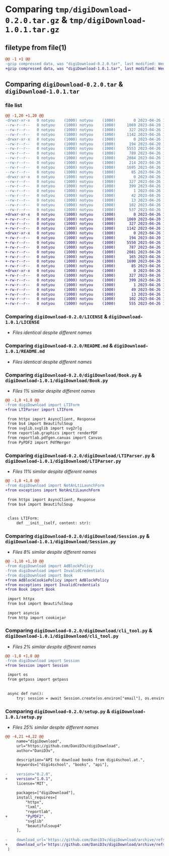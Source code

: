 # Comparing `tmp/digiDownload-0.2.0.tar.gz` & `tmp/digiDownload-1.0.1.tar.gz`

## filetype from file(1)

```diff
@@ -1 +1 @@
-gzip compressed data, was "digiDownload-0.2.0.tar", last modified: Wed Apr 26 16:18:43 2023, max compression
+gzip compressed data, was "digiDownload-1.0.1.tar", last modified: Wed Apr 26 17:01:52 2023, max compression
```

## Comparing `digiDownload-0.2.0.tar` & `digiDownload-1.0.1.tar`

### file list

```diff
@@ -1,20 +1,20 @@
-drwxr-xr-x   0 notyou    (1000) notyou    (1000)        0 2023-04-26 16:18:43.188696 digiDownload-0.2.0/
--rw-r--r--   0 notyou    (1000) notyou    (1000)     1069 2023-04-20 11:45:13.000000 digiDownload-0.2.0/LICENSE
--rw-r--r--   0 notyou    (1000) notyou    (1000)      327 2023-04-26 16:18:43.188696 digiDownload-0.2.0/PKG-INFO
--rw-r--r--   0 notyou    (1000) notyou    (1000)     1142 2023-04-26 14:37:11.000000 digiDownload-0.2.0/README.md
-drwxr-xr-x   0 notyou    (1000) notyou    (1000)        0 2023-04-26 16:18:43.188696 digiDownload-0.2.0/digiDownload/
--rw-r--r--   0 notyou    (1000) notyou    (1000)      194 2023-04-20 13:03:54.000000 digiDownload-0.2.0/digiDownload/AdBlockCookiePolicy.py
--rw-r--r--   0 notyou    (1000) notyou    (1000)     5553 2023-04-26 14:43:11.000000 digiDownload-0.2.0/digiDownload/Book.py
--rw-r--r--   0 notyou    (1000) notyou    (1000)      789 2023-04-26 14:43:11.000000 digiDownload-0.2.0/digiDownload/LTIParser.py
--rw-r--r--   0 notyou    (1000) notyou    (1000)     2084 2023-04-26 14:43:11.000000 digiDownload-0.2.0/digiDownload/Session.py
--rw-r--r--   0 notyou    (1000) notyou    (1000)      214 2023-04-26 14:43:11.000000 digiDownload-0.2.0/digiDownload/__init__.py
--rw-r--r--   0 notyou    (1000) notyou    (1000)     1695 2023-04-26 14:43:11.000000 digiDownload-0.2.0/digiDownload/cli_tool.py
--rw-r--r--   0 notyou    (1000) notyou    (1000)       85 2023-04-26 14:38:53.000000 digiDownload-0.2.0/digiDownload/exceptions.py
-drwxr-xr-x   0 notyou    (1000) notyou    (1000)        0 2023-04-26 16:18:43.188696 digiDownload-0.2.0/digiDownload.egg-info/
--rw-r--r--   0 notyou    (1000) notyou    (1000)      327 2023-04-26 16:18:43.000000 digiDownload-0.2.0/digiDownload.egg-info/PKG-INFO
--rw-r--r--   0 notyou    (1000) notyou    (1000)      399 2023-04-26 16:18:43.000000 digiDownload-0.2.0/digiDownload.egg-info/SOURCES.txt
--rw-r--r--   0 notyou    (1000) notyou    (1000)        1 2023-04-26 16:18:43.000000 digiDownload-0.2.0/digiDownload.egg-info/dependency_links.txt
--rw-r--r--   0 notyou    (1000) notyou    (1000)       42 2023-04-26 16:18:43.000000 digiDownload-0.2.0/digiDownload.egg-info/requires.txt
--rw-r--r--   0 notyou    (1000) notyou    (1000)       13 2023-04-26 16:18:43.000000 digiDownload-0.2.0/digiDownload.egg-info/top_level.txt
--rw-r--r--   0 notyou    (1000) notyou    (1000)      102 2023-04-26 16:18:43.188696 digiDownload-0.2.0/setup.cfg
--rw-r--r--   0 notyou    (1000) notyou    (1000)      537 2023-04-26 16:14:25.000000 digiDownload-0.2.0/setup.py
+drwxr-xr-x   0 notyou    (1000) notyou    (1000)        0 2023-04-26 17:01:52.325992 digiDownload-1.0.1/
+-rw-r--r--   0 notyou    (1000) notyou    (1000)     1069 2023-04-20 11:45:13.000000 digiDownload-1.0.1/LICENSE
+-rw-r--r--   0 notyou    (1000) notyou    (1000)      327 2023-04-26 17:01:52.325992 digiDownload-1.0.1/PKG-INFO
+-rw-r--r--   0 notyou    (1000) notyou    (1000)     1142 2023-04-26 14:37:11.000000 digiDownload-1.0.1/README.md
+drwxr-xr-x   0 notyou    (1000) notyou    (1000)        0 2023-04-26 17:01:52.325992 digiDownload-1.0.1/digiDownload/
+-rw-r--r--   0 notyou    (1000) notyou    (1000)      194 2023-04-20 13:03:54.000000 digiDownload-1.0.1/digiDownload/AdBlockCookiePolicy.py
+-rw-r--r--   0 notyou    (1000) notyou    (1000)     5550 2023-04-26 16:57:58.000000 digiDownload-1.0.1/digiDownload/Book.py
+-rw-r--r--   0 notyou    (1000) notyou    (1000)      787 2023-04-26 16:58:18.000000 digiDownload-1.0.1/digiDownload/LTIParser.py
+-rw-r--r--   0 notyou    (1000) notyou    (1000)     2081 2023-04-26 16:59:50.000000 digiDownload-1.0.1/digiDownload/Session.py
+-rw-r--r--   0 notyou    (1000) notyou    (1000)      165 2023-04-26 16:59:21.000000 digiDownload-1.0.1/digiDownload/__init__.py
+-rw-r--r--   0 notyou    (1000) notyou    (1000)     1690 2023-04-26 16:59:42.000000 digiDownload-1.0.1/digiDownload/cli_tool.py
+-rw-r--r--   0 notyou    (1000) notyou    (1000)       85 2023-04-26 14:38:53.000000 digiDownload-1.0.1/digiDownload/exceptions.py
+drwxr-xr-x   0 notyou    (1000) notyou    (1000)        0 2023-04-26 17:01:52.325992 digiDownload-1.0.1/digiDownload.egg-info/
+-rw-r--r--   0 notyou    (1000) notyou    (1000)      327 2023-04-26 17:01:52.000000 digiDownload-1.0.1/digiDownload.egg-info/PKG-INFO
+-rw-r--r--   0 notyou    (1000) notyou    (1000)      399 2023-04-26 17:01:52.000000 digiDownload-1.0.1/digiDownload.egg-info/SOURCES.txt
+-rw-r--r--   0 notyou    (1000) notyou    (1000)        1 2023-04-26 17:01:52.000000 digiDownload-1.0.1/digiDownload.egg-info/dependency_links.txt
+-rw-r--r--   0 notyou    (1000) notyou    (1000)       49 2023-04-26 17:01:52.000000 digiDownload-1.0.1/digiDownload.egg-info/requires.txt
+-rw-r--r--   0 notyou    (1000) notyou    (1000)       13 2023-04-26 17:01:52.000000 digiDownload-1.0.1/digiDownload.egg-info/top_level.txt
+-rw-r--r--   0 notyou    (1000) notyou    (1000)      102 2023-04-26 17:01:52.325992 digiDownload-1.0.1/setup.cfg
+-rw-r--r--   0 notyou    (1000) notyou    (1000)      555 2023-04-26 17:01:12.000000 digiDownload-1.0.1/setup.py
```

### Comparing `digiDownload-0.2.0/LICENSE` & `digiDownload-1.0.1/LICENSE`

 * *Files identical despite different names*

### Comparing `digiDownload-0.2.0/README.md` & `digiDownload-1.0.1/README.md`

 * *Files identical despite different names*

### Comparing `digiDownload-0.2.0/digiDownload/Book.py` & `digiDownload-1.0.1/digiDownload/Book.py`

 * *Files 1% similar despite different names*

```diff
@@ -1,8 +1,8 @@
-from digiDownload import LTIForm
+from LTIParser import LTIForm
 
 from httpx import AsyncClient, Response
 from bs4 import BeautifulSoup
 from svglib.svglib import svg2rlg
 from reportlab.graphics import renderPDF
 from reportlab.pdfgen.canvas import Canvas
 from PyPDF2 import PdfMerger
```

### Comparing `digiDownload-0.2.0/digiDownload/LTIParser.py` & `digiDownload-1.0.1/digiDownload/LTIParser.py`

 * *Files 11% similar despite different names*

```diff
@@ -1,8 +1,8 @@
-from digiDownload import NotAnLtiLaunchForm
+from exceptions import NotAnLtiLaunchForm
 
 from httpx import AsyncClient, Response
 from bs4 import BeautifulSoup
 
 
 class LTIForm:
     def __init__(self, content: str):
```

### Comparing `digiDownload-0.2.0/digiDownload/Session.py` & `digiDownload-1.0.1/digiDownload/Session.py`

 * *Files 8% similar despite different names*

```diff
@@ -1,10 +1,10 @@
-from digiDownload import AdBlockPolicy
-from digiDownload import InvalidCredentials
-from digiDownload import Book
+from AdBlockCookiePolicy import AdBlockPolicy
+from exceptions import InvalidCredentials
+from Book import Book
 
 import httpx
 from bs4 import BeautifulSoup
 
 import asyncio
 from http import cookiejar
```

### Comparing `digiDownload-0.2.0/digiDownload/cli_tool.py` & `digiDownload-1.0.1/digiDownload/cli_tool.py`

 * *Files 2% similar despite different names*

```diff
@@ -1,8 +1,8 @@
-from digiDownload import Session
+from Session import Session
 
 import os
 from getpass import getpass
 
 
 async def run():
     try: session = await Session.create(os.environ["email"], os.environ["password"])
```

### Comparing `digiDownload-0.2.0/setup.py` & `digiDownload-1.0.1/setup.py`

 * *Files 25% similar despite different names*

```diff
@@ -4,21 +4,22 @@
     name="digiDownload",
     url="https://github.com/DaniD3v/digiDownload",
     author="DaniD3v",
 
     description="API to download books from digi4school.at.",
     keywords=["digi4school", "books", "api"],
 
-    version="0.2.0",
+    version="1.0.1",
     license='MIT',
 
     packages=["digiDownload"],
     install_requires=[
         "httpx",
         "lxml",
         "reportlab",
+        "PyPDF2",
         "svglib"
         "beautifulsoup4"
     ],
 
-    download_url='https://github.com/DaniD3v/digiDownload/archive/refs/tags/1.0.0.tar.gz',
+    download_url='https://github.com/DaniD3v/digiDownload/archive/refs/tags/1.0.1.tar.gz',
 )
```

